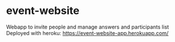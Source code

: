 # event-website
Webapp to invite people and manage answers and participants list
Deployed with heroku: https://event-website-app.herokuapp.com/
